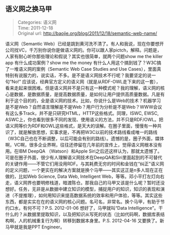 语义网之换马甲
---
    
> Categories: 语义网  
> Time: 2011-12-18  
> Original url: <http://baojie.org/blog/2011/12/18/semantic-web-name/>
    
语义网（Semantic Web）已经是跳到黄河洗不清了。有人和我说，现在你要想开公司找VC，千万别你说你是做语义网的。你可以跟人家pictch，解释。问题是，人家有耐心听你那些理论和假说？其实也很简单，就两个问题show me the killer app 有什么成功案例？show me the money 有什么人用这个搞到钱了？W3C搞了一堆语义网的案例（Semantic Web Case Studies and Use Cases），里面真特别有说服力的，说实话，不多。是不是语义网技术不行呢？我要坚定的说一句“No!”     应该说，经典官方定义的语义网（就是从RDF-OWL走下来的这一套），看来走起来很困难。但是语义网并不是只有这一种模式呢？我的理解，语义网的核心是数据，是数据质量，是提高数据质量，是如何让用户提供高质量数据。凡是有利于这个目的的，全是语义网的技术。比如，你说什么是Web的技术？机器学习是不是Web？自然语言理解是不是Web？用户行为分析是不是Web？WWW会议有这么多Track，并不是只研究HTML，HTTP这些格式。同理，ISWC, EWSC, ASWC上，你也看到很多不同的发现、使用语义的方法，并不只是RDF/OWL。把语义网等价为RDF和OWL这些格式，是天大的误解。在圈子里面，慢慢有一种共识了，就是解放思想，实事求是，不再把W3C以前的技术路线看成唯一的路线（W3C自己也在不断调整，以后可能会有别的路线）。遗憾的是，圈子外面，媒体啊，VC啊，很多企业界啊，往往还停留在几年前的宣传上，觉得语义网根本没有用。在IBM DeepQA （Watson）和Apple Siri之后还这样认为，那就太遗憾了。可是在圈子外面，很少有人理解语义网技术在DeepQA和Siri里面起到的不可替代的关键作用——不管它们用没用RDF。与其耗费无穷的时间和金钱在“纠正”语义网的定义问题，一个更实在的解决方案就是换个马甲——其实这正是n多人现在正在做的，比如Web Science, Data Web, Intelligent Web，等等。邓小平打左灯向右走，语义网界也要明修栈道，暗渡陈仓。那我自己的马甲又该是什么呢？暂时还没想好。任务，无非是从数据中建立知识的模型，捕捉用户的知识，知识的表现和演进（不提推理），如何用知识来提高数据系统的效率和用户体验，等等。其实这些东西，都是实实在在的语义网的核心问题。名可名，非常名。换个马甲，有助于节约口水，有何不可？P.S. 2012-01-06 想好了，马甲就叫“Data Intelligence”。干什么的？从数据里提取知识，以及把知识从写死的状态（比如代码啊，数据库表结构啊，人的机械重复行为啊）转移到数据本身里。P.S. 2012-04-16 又要换了。新马甲就是我是PPT Engineer。     
    